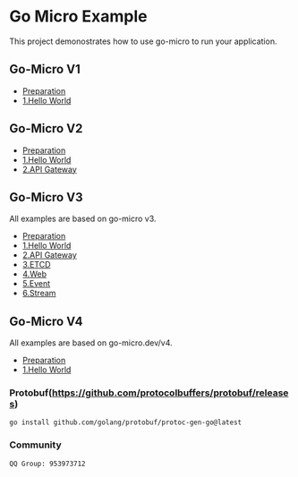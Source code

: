 # Go Micro Example

This project demonostrates how to use go-micro to run your application.

## Go-Micro V1

- [Preparation](https://github.com/xpunch/go-micro-example/tree/main/v1/README.md)
- [1.Hello World](https://github.com/xpunch/go-micro-example/tree/main/v1/helloworld)

## Go-Micro V2

- [Preparation](https://github.com/xpunch/go-micro-example/tree/main/v2/README.md)
- [1.Hello World](https://github.com/xpunch/go-micro-example/tree/main/v2/helloworld)
- [2.API Gateway](https://github.com/xpunch/go-micro-example/tree/main/v2/gateway)

## Go-Micro V3

All examples are based on go-micro v3.

- [Preparation](https://github.com/xpunch/go-micro-example/tree/main/v3/README.md)
- [1.Hello World](https://github.com/xpunch/go-micro-example/tree/main/v3/helloworld)
- [2.API Gateway](https://github.com/xpunch/go-micro-example/tree/main/v3/gateway)
- [3.ETCD](https://github.com/xpunch/go-micro-example/tree/main/v3/etcd)
- [4.Web](https://github.com/xpunch/go-micro-example/tree/main/v3/web)
- [5.Event](https://github.com/xpunch/go-micro-example/tree/main/v3/event)
- [6.Stream](https://github.com/xpunch/go-micro-example/tree/main/v3/stream)

## Go-Micro V4

All examples are based on go-micro.dev/v4.

- [Preparation](https://github.com/xpunch/go-micro-example/tree/main/v4/README.md)
- [1.Hello World](https://github.com/xpunch/go-micro-example/tree/main/v4/helloworld)

### Protobuf(https://github.com/protocolbuffers/protobuf/releases)

```
go install github.com/golang/protobuf/protoc-gen-go@latest
```

### Community

```
QQ Group: 953973712
```
